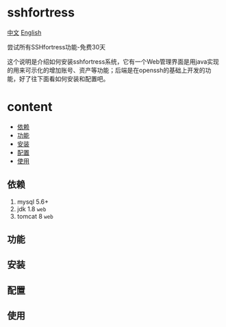 # sshfortress

[中文](https://github.com/sshfortress/sshfortress/blob/master/zh/README.md)  [English](https://github.com/sshfortress/sshfortress/blob/master/README.md)

尝试所有SSHfortress功能-免费30天

这个说明是介绍如何安装sshfortress系统，它有一个Web管理界面是用java实现的用来可示化的增加账号、资产等功能；后端是在openssh的基础上开发的功能，好了往下面看如何安装和配置吧。  

content
================
* [依赖](#依赖)
* [功能](#功能)
* [安装](#安装)
* [配置](#配置)
* [使用](#使用)

## 依赖

1. mysql 5.6+ 
2. jdk 1.8  `web`
3. tomcat 8 `web`

## 功能

## 安装


## 配置




## 使用

